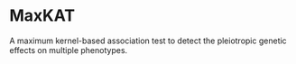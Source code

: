# MaxKAT
A maximum kernel-based association test to detect the pleiotropic genetic effects on multiple phenotypes.
